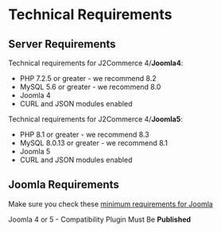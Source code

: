 # Technical Requirements

## Server Requirements <a href="#server-requirements" id="server-requirements"></a>

Technical requirements for J2Commerce 4/**Joomla4**:

* PHP 7.2.5 or greater - we recommend 8.2
* MySQL 5.6 or greater - we recommend 8.0
* Joomla 4
* CURL and JSON modules enabled

Technical requirements for J2Commerce 4/**Joomla5**:

* PHP 8.1 or greater - we recommend 8.3
* MySQL 8.0.13 or greater - we recommend 8.1
* Joomla 5
* CURL and JSON modules enabled

## Joomla Requirements <a href="#joomla-requirements" id="joomla-requirements"></a>

Make sure you check these [minimum requirements for Joomla](https://manual.joomla.org/docs/next/get-started/technical-requirements/)

Joomla 4 or 5 - Compatibility Plugin Must Be **Published**
